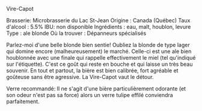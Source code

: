 Vire-Capot


Brasserie: Microbrasserie du Lac St-Jean
Origine : Canada (Québec)
Taux d'alcool : 5.5%
IBU: non disponible
Ingrédients : eau, malt, houblon, levure
Type : ale blonde
Où la trouver : Dépanneurs spécialisés



Parlez-moi d'une belle blonde bien sentie! Oubliez la blonde de type lager qui domine encore (malheureusement) le marché. Celle-ci est une ale bien houblonnée avec une finale qui rappelle effectivement le miel (tel qu'indiqué sur l'étiquette). C'est ce goût qui reste en bouche et qui laisse un très beau souvenir. En tout et partout, la bière est bien calibrée, fort agréable et goûteuse sans être agressive. La Vire-Capot vaut le détour.


Verre recommandé: Il ne s'agit d'une bière particulièrement odorante (et son odeur n'est pas sa force) alors un verre tulipe effilé conviendra parfaitement.